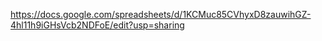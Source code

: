https://docs.google.com/spreadsheets/d/1KCMuc85CVhyxD8zauwihGZ-4hl11h9iGHsVcb2NDFoE/edit?usp=sharing
